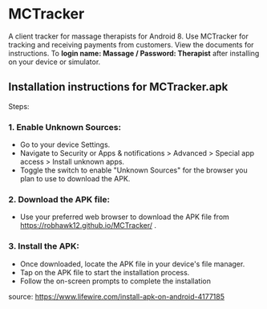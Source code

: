 # MCTracker
A client tracker for massage therapists for Android 8. Use MCTracker for tracking and receiving
payments from customers. View the documents for instructions. To **login name: Massage / Password: Therapist** after installing 
on your device or simulator.

## Installation instructions for MCTracker.apk
Steps:
### 1. Enable Unknown Sources:
* Go to your device Settings.
* Navigate to Security or Apps & notifications > Advanced > Special app access > Install unknown apps.
* Toggle the switch to enable "Unknown Sources" for the browser you plan to use to download the APK.
  
### 2. Download the APK file:
* Use your preferred web browser to download the APK file from https://robhawk12.github.io/MCTracker/ .
  
### 3. Install the APK:
* Once downloaded, locate the APK file in your device's file manager.
* Tap on the APK file to start the installation process.
* Follow the on-screen prompts to complete the installation

source: https://www.lifewire.com/install-apk-on-android-4177185 
